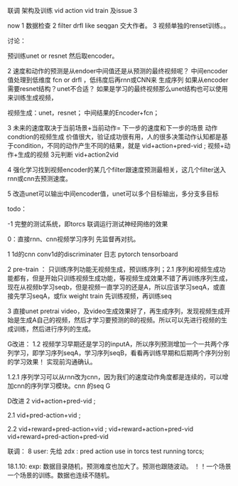 
联调
架构及训练
vid action vid train  及issue 3




now 1 数据检查 2 filter drfl like seqgan 交大作者。 3 视频单独的renset训练。。










讨论：

预训练unet or resnet 然后取encoder。

2 速度和动作的预测是从endoer中间值还是从预测的最终视频呢？ 中间encoder值处理到低维度 fcn  or drfl ，低纬度后再rnn或CNN来 生成序列
如果从encoder需要resnet结构？unet不合适？ 如果是学习的最终视频那么unet结构也可以使用来训练生成视频，

视频生成：unet，resnet； 中间结果的Encoder+fcn；

3 未来的速度取决于当前场景+当前动作= 下一步的速度和下一步的场景 动作condtion的视频生成 价值很大，验证成功很有用，人的很多决策动作认知都是基于condition，不同的动作产生不同的结果，就是 vid+action+pred-vid ; 视频+动作+生成的视频 3元判断 vid+action2vid

4 强化学习找到视频encoder的某几个filter跟速度预测最相关，这几个filter送入rnn或cnn去预测速度。

5 改造unet可以输出中间encoder值，unet可以多个目标输出，多分支多目标




todo：

-1 完整的测试系统，即torcs 联调运行测试神经网络的效果

0：直接rnn、cnn视频学习序列 先监督再对抗。

1 1d的cnn conv1d的discriminater 日志 pytorch tensorboard

2 pre-train ： 只训练序列功能无视频生成，预训练序列；2.1 序列和视频生成功能都有，但是开始只训练视频生成功能，等视频生成效果不错了再训练序列生成，
现在从视频b学习seqb，但是视频一直学习的还是A，所以应该学习seqA，或直接先学习seqA，或fix weight train 先训练视频，再训练seq

3 直接unet pretrai video，及video生成效果好了，再生成序列，发现视频生成开始是生成A自己的视频，然后才学习要预测的B的视频。所以可以先进行视频的生成训练，然后进行序列的生成。








G改进：
1.2 视频学习早期还是学习的inputA，所以序列预测增加一个一共两个序列学习，即学习序列seqA，学习序列seqB，看看再训练早期和后期两个序列分别的学习效果！ 实现前沟通确认。

1.2.1 序列学习可以从rnn改为cnn，因为我们的速度动作角度都是连续的，可以增加cnn的序列学习模块。cnn 的seq G


D改进
2  vid+action+pred-vid ;

2.1 vid+pred-action+vid ;

2.2 vid+reward+pred-action+vid ; vid+reward+action+pred-vid vid+reward+pred-action+pred-vid

联调：
8 user: 先给 zdx : pred action use in torcs test running torcs;



18.1.10: 
exp: 数据目录随机，预测难度也加大了。预测也跟随波动。     ！！一个场景一个场景的训练。数据也连续不随机。